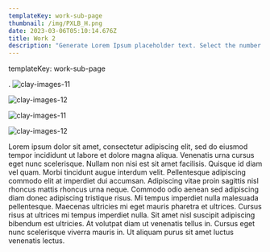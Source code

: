 ```yaml
---
templateKey: work-sub-page
thumbnail: /img/PXLB_H.png
date: 2023-03-06T05:10:14.676Z
title: Work 2
description: "Generate Lorem Ipsum placeholder text. Select the number of characters, words, sentences or paragraphs, and hit generate!"
---
```



templateKey: work-sub-page


.
![clay-images-11](/img/PXLB01.jpg)

![clay-images-12](/img/PXLB02.jpg)

![clay-images-11](/img/PXLB03.jpg)

![clay-images-12](/img/PXLB04.jpg)

Lorem ipsum dolor sit amet, consectetur adipiscing elit, sed do eiusmod tempor incididunt ut labore et dolore magna aliqua. Venenatis urna cursus eget nunc scelerisque. Nullam non nisi est sit amet facilisis. Quisque id diam vel quam. Morbi tincidunt augue interdum velit. Pellentesque adipiscing commodo elit at imperdiet dui accumsan. Adipiscing vitae proin sagittis nisl rhoncus mattis rhoncus urna neque. Commodo odio aenean sed adipiscing diam donec adipiscing tristique risus. Mi tempus imperdiet nulla malesuada pellentesque. Maecenas ultricies mi eget mauris pharetra et ultrices. Cursus risus at ultrices mi tempus imperdiet nulla. Sit amet nisl suscipit adipiscing bibendum est ultricies. At volutpat diam ut venenatis tellus in. Cursus eget nunc scelerisque viverra mauris in. Ut aliquam purus sit amet luctus venenatis lectus.

